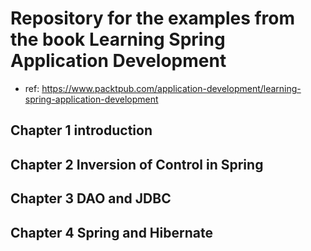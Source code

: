 # Repository for the examples from the book Learning Spring Application Development
- ref: https://www.packtpub.com/application-development/learning-spring-application-development

## Chapter 1 introduction
## Chapter 2 Inversion of Control in Spring
## Chapter 3 DAO and JDBC
## Chapter 4 Spring and Hibernate